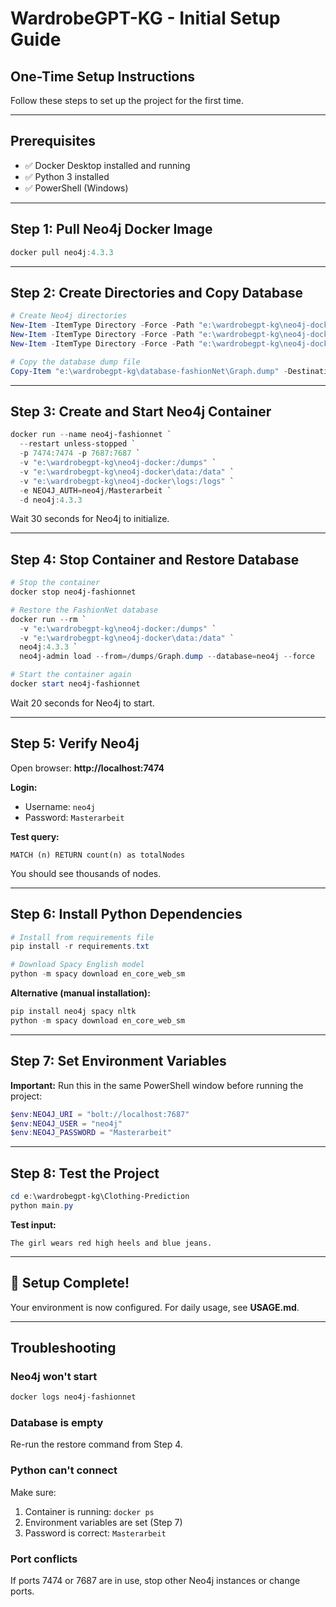 # WardrobeGPT-KG - Initial Setup Guide

## One-Time Setup Instructions

Follow these steps to set up the project for the first time.

---

## Prerequisites

- ✅ Docker Desktop installed and running
- ✅ Python 3 installed
- ✅ PowerShell (Windows)

---

## Step 1: Pull Neo4j Docker Image

```powershell
docker pull neo4j:4.3.3
```

---

## Step 2: Create Directories and Copy Database

```powershell
# Create Neo4j directories
New-Item -ItemType Directory -Force -Path "e:\wardrobegpt-kg\neo4j-docker"
New-Item -ItemType Directory -Force -Path "e:\wardrobegpt-kg\neo4j-docker\data"
New-Item -ItemType Directory -Force -Path "e:\wardrobegpt-kg\neo4j-docker\logs"

# Copy the database dump file
Copy-Item "e:\wardrobegpt-kg\database-fashionNet\Graph.dump" -Destination "e:\wardrobegpt-kg\neo4j-docker\Graph.dump"
```

---

## Step 3: Create and Start Neo4j Container

```powershell
docker run --name neo4j-fashionnet `
  --restart unless-stopped `
  -p 7474:7474 -p 7687:7687 `
  -v "e:\wardrobegpt-kg\neo4j-docker:/dumps" `
  -v "e:\wardrobegpt-kg\neo4j-docker\data:/data" `
  -v "e:\wardrobegpt-kg\neo4j-docker\logs:/logs" `
  -e NEO4J_AUTH=neo4j/Masterarbeit `
  -d neo4j:4.3.3
```

Wait 30 seconds for Neo4j to initialize.

---

## Step 4: Stop Container and Restore Database

```powershell
# Stop the container
docker stop neo4j-fashionnet

# Restore the FashionNet database
docker run --rm `
  -v "e:\wardrobegpt-kg\neo4j-docker:/dumps" `
  -v "e:\wardrobegpt-kg\neo4j-docker\data:/data" `
  neo4j:4.3.3 `
  neo4j-admin load --from=/dumps/Graph.dump --database=neo4j --force

# Start the container again
docker start neo4j-fashionnet
```

Wait 20 seconds for Neo4j to start.

---

## Step 5: Verify Neo4j

Open browser: **http://localhost:7474**

**Login:**
- Username: `neo4j`
- Password: `Masterarbeit`

**Test query:**
```cypher
MATCH (n) RETURN count(n) as totalNodes
```

You should see thousands of nodes.

---

## Step 6: Install Python Dependencies

```powershell
# Install from requirements file
pip install -r requirements.txt

# Download Spacy English model
python -m spacy download en_core_web_sm
```

**Alternative (manual installation):**
```powershell
pip install neo4j spacy nltk
python -m spacy download en_core_web_sm
```

---

## Step 7: Set Environment Variables

**Important:** Run this in the same PowerShell window before running the project:

```powershell
$env:NEO4J_URI = "bolt://localhost:7687"
$env:NEO4J_USER = "neo4j"
$env:NEO4J_PASSWORD = "Masterarbeit"
```

---

## Step 8: Test the Project

```powershell
cd e:\wardrobegpt-kg\Clothing-Prediction
python main.py
```

**Test input:**
```
The girl wears red high heels and blue jeans.
```

---

## 🎉 Setup Complete!

Your environment is now configured. For daily usage, see **USAGE.md**.

---

## Troubleshooting

### Neo4j won't start
```powershell
docker logs neo4j-fashionnet
```

### Database is empty
Re-run the restore command from Step 4.

### Python can't connect
Make sure:
1. Container is running: `docker ps`
2. Environment variables are set (Step 7)
3. Password is correct: `Masterarbeit`

### Port conflicts
If ports 7474 or 7687 are in use, stop other Neo4j instances or change ports.
